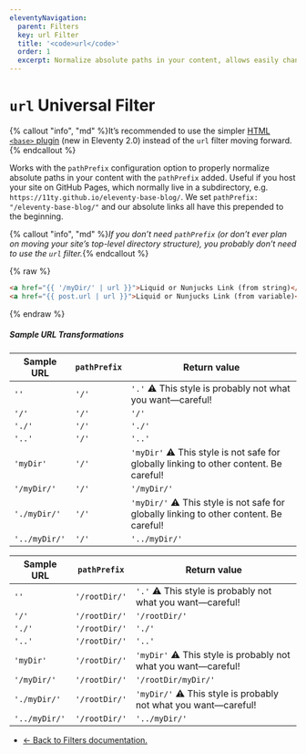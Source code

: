 ```yaml
---
eleventyNavigation:
  parent: Filters
  key: url Filter
  title: '<code>url</code>'
  order: 1
  excerpt: Normalize absolute paths in your content, allows easily changing deploy subdirectories for your project.
---
```

# `url` Universal Filter

{% callout "info", "md" %}It’s recommended to use the simpler [HTML `<base>` plugin](/docs/plugins/html-base/) (new in Eleventy 2.0) instead of the `url` filter moving forward.{% endcallout %}

Works with the `pathPrefix` configuration option to properly normalize absolute paths in your content with the `pathPrefix` added. Useful if you host your site on GitHub Pages, which normally live in a subdirectory, e.g. `https://11ty.github.io/eleventy-base-blog/`. We set `pathPrefix: "/eleventy-base-blog/"` and our absolute links all have this prepended to the beginning.

{% callout "info", "md" %}_If you don’t need `pathPrefix` (or don’t ever plan on moving your site’s top-level directory structure), you probably don’t need to use the `url` filter._{% endcallout %}

{% raw %}
```html
<a href="{{ '/myDir/' | url }}">Liquid or Nunjucks Link (from string)</a>
<a href="{{ post.url | url }}">Liquid or Nunjucks Link (from variable)</a>
```
{% endraw %}

##### Sample URL Transformations

| Sample URL   | `pathPrefix` | Return value                                                                           |
| ------------ | ------------ | -------------------------------------------------------------------------------------- |
| `''`         | `'/'`        | `'.'` ⚠️ This style is probably not what you want—careful!                              |
| `'/'`        | `'/'`        | `'/'`                                                                                  |
| `'./'`       | `'/'`        | `'./'`                                                                                 |
| `'..'`       | `'/'`        | `'..'`                                                                                 |
| `'myDir'`    | `'/'`        | `'myDir'` ⚠️ This style is not safe for globally linking to other content. Be careful!  |
| `'/myDir/'`  | `'/'`        | `'/myDir/'`                                                                            |
| `'./myDir/'` | `'/'`        | `'myDir/'` ⚠️ This style is not safe for globally linking to other content. Be careful! |
| `'../myDir/'` | `'/'`       | `'../myDir/'`                                                                          |

| Sample URL   | `pathPrefix`  | Return value                                                   |
| ------------ | ------------- | -------------------------------------------------------------- |
| `''`         | `'/rootDir/'` | `'.'` ⚠️ This style is probably not what you want—careful!      |
| `'/'`        | `'/rootDir/'` | `'/rootDir/'`                                                  |
| `'./'`       | `'/rootDir/'` | `'./'`                                                         |
| `'..'`       | `'/rootDir/'` | `'..'`                                                         |
| `'myDir'`    | `'/rootDir/'` | `'myDir'` ⚠️ This style is probably not what you want—careful!  |
| `'/myDir/'`  | `'/rootDir/'` | `'/rootDir/myDir/'`                                            |
| `'./myDir/'` | `'/rootDir/'` | `'myDir/'` ⚠️ This style is probably not what you want—careful! |
| `'../myDir/'` | `'/rootDir/'` | `'../myDir/'`                                                 |

* [← Back to Filters documentation.](/docs/filters/)

